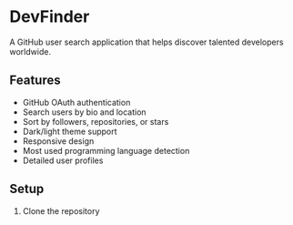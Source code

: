 # DevFinder

A GitHub user search application that helps discover talented developers worldwide.

## Features

- GitHub OAuth authentication
- Search users by bio and location
- Sort by followers, repositories, or stars
- Dark/light theme support
- Responsive design
- Most used programming language detection
- Detailed user profiles

## Setup

1. Clone the repository